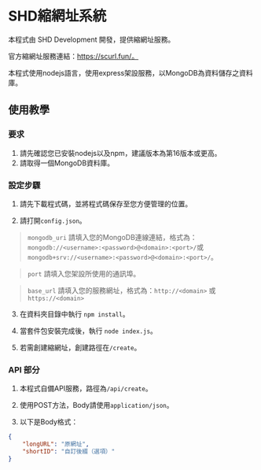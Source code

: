 # SHD縮網址系統

本程式由 SHD Development 開發，提供縮網址服務。

官方縮網址服務連結：https://scurl.fun/。

本程式使用nodejs語言，使用express架設服務，以MongoDB為資料儲存之資料庫。

## 使用教學

### 要求
1. 請先確認您已安裝nodejs以及npm，建議版本為第16版本或更高。
2. 請取得一個MongoDB資料庫。

### 設定步驟

1. 請先下載程式碼，並將程式碼保存至您方便管理的位置。

2. 請打開`config.json`。

> `mongodb_uri` 請填入您的MongoDB連線連結，格式為：`mongodb://<username>:<password>@<domain>:<port>/`或`mongodb+srv://<username>:<password>@<domain>:<port>/`。

> `port` 請填入您架設所使用的通訊埠。

> `base_url` 請填入您的服務網址，格式為：`http://<domain>` 或 `https://<domain>`

3. 在資料夾目錄中執行 `npm install`。

4. 當套件包安裝完成後，執行 `node index.js`。

5. 若需創建縮網址，創建路徑在`/create`。

### API 部分

1. 本程式自備API服務，路徑為`/api/create`。

2. 使用POST方法，Body請使用`application/json`。

3. 以下是Body格式：

```json
{
    "longURL": "原網址",
    "shortID": "自訂後綴（選項）"
}
```